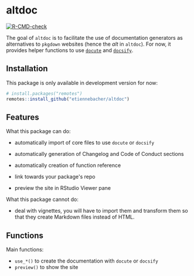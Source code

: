 # altdoc


[![R-CMD-check](https://github.com/etiennebacher/altdoc/workflows/R-CMD-check/badge.svg)](https://github.com/etiennebacher/altdoc/actions)

The goal of `altdoc` is to facilitate the use of documentation generators as alternatives to `pkgdown` websites (hence the *alt* in `altdoc`). For now, it provides helper functions to use [`docute`](https://docute.org/) and [`docsify`](https://docsify.js.org/#/). 

## Installation

This package is only available in development version for now:
```r
# install.packages("remotes")
remotes::install_github("etiennebacher/altdoc")
```

## Features

What this package can do:

* automatically import of core files to use `docute` or `docsify`

* automatically generation of Changelog and Code of Conduct sections

* automatically creation of function reference

* link towards your package's repo

* preview the site in RStudio Viewer pane

What this package cannot do: 

* deal with vignettes, you will have to import them and transform them so that they create Markdown files instead of HTML.


## Functions

Main functions:

* `use_*()` to create the documentation with `docute` or `docsify`
* `preview()` to show the site
